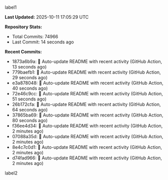 
label1 
<!-- ACTIVITY_START -->
**Last Updated:** 2025-10-11 17:05:29 UTC

**Repository Stats:**
- Total Commits: 74966
- Last Commit: 14 seconds ago

**Recent Commits:**
- 1873a6b9a: 🤖 Auto-update README with recent activity (GitHub Action, 13 seconds ago)
- 779baefb1: 🤖 Auto-update README with recent activity (GitHub Action, 29 seconds ago)
- e3a878048: 🤖 Auto-update README with recent activity (GitHub Action, 40 seconds ago)
- 72e46c9cc: 🤖 Auto-update README with recent activity (GitHub Action, 51 seconds ago)
- 26b172cfa: 🤖 Auto-update README with recent activity (GitHub Action, 64 seconds ago)
- 37865ba69: 🤖 Auto-update README with recent activity (GitHub Action, 80 seconds ago)
- f36ee4d34: 🤖 Auto-update README with recent activity (GitHub Action, 2 minutes ago)
- 07088a35d: 🤖 Auto-update README with recent activity (GitHub Action, 2 minutes ago)
- 8e4c7c0d1: 🤖 Auto-update README with recent activity (GitHub Action, 2 minutes ago)
- d74fad966: 🤖 Auto-update README with recent activity (GitHub Action, 2 minutes ago)
<!-- ACTIVITY_END -->

label2
